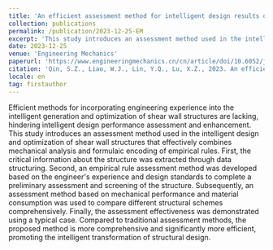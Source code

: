 ```yaml
---
title: 'An efficient assessment method for intelligent design results of shear wall structure based on mechanical performance, material consumption, and empirical rules'
collection: publications
permalink: /publication/2023-12-25-EM
excerpt: 'This study introduces an assessment method used in the intelligent design and optimization of shear wall structures that effectively combines mechanical analysis and formulaic encoding of empirical rules. '
date: 2023-12-25
venue: 'Engineering Mechanics'
paperurl: 'https://www.engineeringmechanics.cn/cn/article/doi/10.6052/j.issn.1000-4750.2023.05.0360'
citation: 'Qin, S.Z., Liao, W.J., Lin, Y.Q., Lu, X.Z., 2023. An efficient assessment method for intelligent design results of shear wall structure based on mechanical performance, material consumption, and empirical rules. Engineering Mechanics 40, 148–159. https://doi.org/10.6052/j.issn.1000-4750.2023.05.0360'
locale: en
tag: firstauthor
---
```


Efficient methods for incorporating engineering experience into the intelligent generation and optimization of shear wall structures are lacking, hindering intelligent design performance assessment and enhancement. This study introduces an assessment method used in the intelligent design and optimization of shear wall structures that effectively combines mechanical analysis and formulaic encoding of empirical rules. First, the critical information about the structure was extracted through data structuring. Second, an empirical rule assessment method was developed based on the engineer's experience and design standards to complete a preliminary assessment and screening of the structure. Subsequently, an assessment method based on mechanical performance and material consumption was used to compare different structural schemes comprehensively. Finally, the assessment effectiveness was demonstrated using a typical case. Compared to traditional assessment methods, the proposed method is more comprehensive and significantly more efficient, promoting the intelligent transformation of structural design.